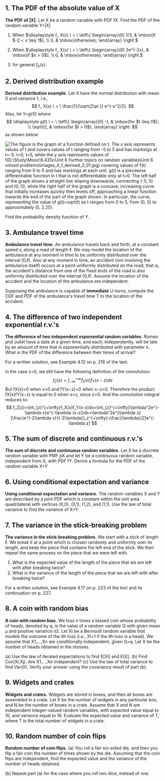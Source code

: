 

## 1. The PDF of the absolute value of X

**The PDF of |X|.** Let X be a random variable with PDF fX. Find the PDF of the random variable Y=|X|

1. When $\displaystyle f_ X(x) \  = \  \left\{  \begin{array}{ll} 1/3, &  \mbox{if $-2 < x \leq 1$}, \\ 0, &  \mbox{otherwise}; \end{array} \right.$

2. When $\displaystyle f_ X(x) \  = \  \left\{  \begin{array}{ll} 2e^{-2x}, &  \mbox{if $x > 0$}, \\ 0, &  \mbox{otherwise}; \end{array} \right.$
3. for general $f_X(x)$.



## 2. Derived distribution example

**Derived distribution example.** Let X have the normal distribution with mean 0 and variance 1, i.e.,
$$
f_ X(x) \  = \  \frac{1}{\sqrt{2\pi }} e^{-x^2/2}.
$$
Also, let Y=g(X) where
$$
\displaystyle g(t) \  = \  \left\{  \begin{array}{ll} -t, &  \mbox{for $t \leq 0$}; \\ \sqrt{t}, &  \mbox{for $t > 0$}, \end{array} \right.
$$
as shown below.

![The figure is the graph of a function defined on t. The x axis represents values of t and covers values of t ranging from -5 to 5 and has markings at t=-5, t=0, t=5, while the y axis represents values of f(D:\Study\Mooc\6.431x\Unit 6 Further topics on random variables\Unit 6 solved problems\images_4_1_derived_3_01.jpg) covering values of f(t) ranging from 0 to 5 and has markings at each unit. g(t) is a piecewise differentiable function in t that is not differentiable only at t=0. The left half of the graph shows a straight line sloping downwards, connecting (-5, 5) and (0, 0), while the right half of the graph is a concave, increasing curve that initially increases quickly then levels off, approaching a linear function towards the end of the part of the graph shown. In particular, the curve, representing the value of g(t)=sqrt(t) as t ranges from 0 to 5, from (0, 0) to approximately (5, 2.25). ](https://prod-edxapp.edx-cdn.org/assets/courseware/v1/a25a147f963219ad0c0d07067c4453ed/asset-v1:MITx+6.431x+3T2018+type@asset+block/images_4_1_derived_3_01.jpg)



Find the probability density function of Y.



## 3. Ambulance travel time

**Ambulance travel time.** An ambulance travels back and forth, at a constant speed v, along a road of length ℓ. We may model the location of the ambulance at any moment in time to be uniformly distributed over the interval (0,ℓ). Also at any moment in time, an accident (not involving the ambulance itself) occurs at a point uniformly distributed on the road; that is, the accident's distance from one of the fixed ends of the road is also uniformly distributed over the interval (0,ℓ). Assume the location of the accident and the location of the ambulance are independent.

Supposing the ambulance is capable of **immediate** U-turns, compute the CDF and PDF of the ambulance's travel time T to the location of the accident.



## 4. The difference of two independent exponential r.v.'s

**The difference of two independent exponential random variables.** Romeo and Juliet have a date at a given time, and each, independently, will be late by an amount of time that is exponentially distributed with parameter λ. What is the PDF of the difference between their times of arrival?



For a written solution, see Example 4.12 on p. 216 of the text.

 in the case z>0, we still have the following definition of the convolution:
$$
f_Z(z)=\int_{-\infty}^{+\infty}f_X(x)f_Y(x-z)dx
$$
But fX(x)=0 when x<0 and fY(x−z)=0 when x−z<0. Therefore the product fX(x)fY(x−z) is equal to 0 when x<z, since z>0. And the convolution integral reduces to:
$$
f_Z(z)=\int_{z}^{+\infty}f_X(x)f_Y(x-z)dx=\int_{z}^{+\infty}\lambda^2e^{-\lambda x}e^{-\lambda (x-z)}dx=\lambda^2e^{\lambda z}[\frac{e^{-2\lambda x}}{-2\lambda}]_z^{+\infty}=\frac{\lambda}{2}e^{-\lambda z}
$$




## 5. The sum of discrete and continuous r.v.'s

**The sum of discrete and continuous random variables.** Let X be a discrete random variable with PMF pX and let Y be a continuous random variable, independent from X, with PDF fY. Derive a formula for the PDF of the random variable X+Y.



## 6. Using conditional expectation and variance

**Using conditional expectation and variance.** The random variables X and Y are described by a joint PDF which is constant within the unit area quadrilateral with vertices (0,0), (0,1), (1,2), and (1,1). Use the law of total variance to find the variance of X+Y.



## 7. The variance in the stick-breaking problem

**The variance in the stick-breaking problem.** We start with a stick of length ℓ. We break it at a point which is chosen randomly and uniformly over its length, and keep the piece that contains the left end of the stick. We then repeat the same process on the piece that we were left with.

1. What is the expected value of the length of the piece that we are left with after breaking twice?
2. What is the variance of the length of the piece that we are left with after breaking twice?



For a written solution, see Example 4.17 on p. 223 of the text and its continuation on p. 227.



## 8. A coin with random bias

**A coin with random bias.** We toss n times a biased coin whose probability of heads, denoted by q, is the value of a random variable Q with given mean μ and positive variance σ2. Let Xi be a Bernoulli random variable that models the outcome of the ith toss (i.e., Xi=1 if the ith toss is a head). We assume that X1,…,Xn are conditionally independent, given Q=q. Let X be the number of heads obtained in the ntosses.

(a) Use the law of iterated expectations to find E[Xi] and E[X].
(b) Find Cov(Xi,Xj). Are X1,…,Xn independent?
(c) Use the law of total variance to find Var(X). Verify your answer using the covariance result of part (b).



## 9. Widgets and crates

**Widgets and crates.** Widgets are stored in boxes, and then all boxes are assembled in a crate. Let X be the number of widgets in any particular box, and N be the number of boxes in a crate. Assume that X and N are independent integer-valued random variables, with expected value equal to 10, and variance equal to 16. Evaluate the expected value and variance of T, where T is the total number of widgets in a crate.



## 10. Random number of coin flips

**Random number of coin flips.**
(a) You roll a fair six-sided die, and then you flip a fair coin the number of times shown by the die. Assuming that the coin flips are independent, find the expected value and the variance of the number of heads obtained.

(b) Repeat part (a) for the case where you roll two dice, instead of one.





